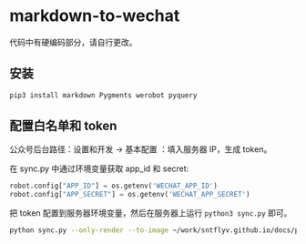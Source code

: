 # markdown-to-wechat

代码中有硬编码部分，请自行更改。

## 安装

```bash
pip3 install markdown Pygments werobot pyquery
```

## 配置白名单和 token

公众号后台路径：设置和开发 -> 基本配置 ：填入服务器 IP，生成 token。

在 sync.py 中通过环境变量获取 app_id 和 secret:

```python
robot.config["APP_ID"] = os.getenv('WECHAT_APP_ID')
robot.config["APP_SECRET"] = os.getenv('WECHAT_APP_SECRET')
```

把 token 配置到服务器环境变量，然后在服务器上运行 `python3 sync.py` 即可。


```bash
python sync.py --only-render --to-image ~/work/sntflyv.github.io/docs/python专栏/1.从字节到指令-Python深入解读ELF文件格式.md
```